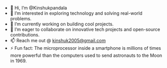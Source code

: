 - 👋 Hi, I’m @Kinshukpandala  
- 👀 I’m interested in exploring technology and solving real-world problems.  
- 🌱 I’m currently working on building cool projects.  
- 💞️ I’m eager to collaborate on innovative tech projects and open-source contributions.  
- 📫 Reach me out @ kinshuk2005@gmail.com  
- ⚡ Fun fact: The microprocessor inside a smartphone is millions of times more powerful than the computers used to send astronauts to the Moon in 1969.

<!---
Kinshukpandala/Kinshukpandala is a ✨ special ✨ repository because its `README.md` (this file) appears on your GitHub profile.
You can click the Preview link to take a look at your changes.
--->
